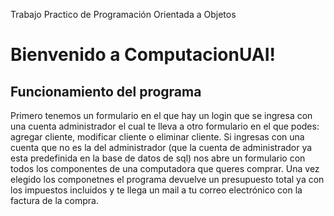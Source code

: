
Trabajo Practico de Programación Orientada a Objetos

# Bienvenido a ComputacionUAI!

## Funcionamiento del programa
Primero tenemos un formulario en el que hay un login que se ingresa con una cuenta administrador 
el cual te lleva a otro formulario en el que podes: agregar cliente, modificar cliente o eliminar cliente. 
Si ingresas con una cuenta que no es la del administrador (que la cuenta de administrador ya esta predefinida en la base de datos de sql) 
nos abre un formulario con todos los componentes de una computadora que queres comprar. Una vez elegido los componetnes el programa devuelve
un presupuesto total ya con los impuestos incluidos y te llega un mail a tu correo electrónico con la factura de la compra.
